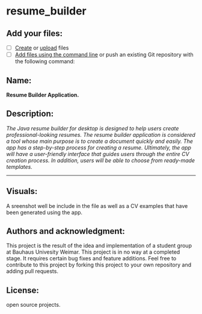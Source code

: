 # resume_builder

## Add your files:

- [ ] [Create](https://docs.gitlab.com/ee/user/project/repository/web_editor.html#create-a-file) or [upload](https://docs.gitlab.com/ee/user/project/repository/web_editor.html#upload-a-file) files
- [ ] [Add files using the command line](https://docs.gitlab.com/ee/gitlab-basics/add-file.html#add-a-file-using-the-command-line) or push an existing Git repository with the following command:

## Name:

**Resume Builder Application.**

## Description:

_The Java resume builder for desktop is designed to help users create professional-looking
resumes. The resume builder application is considered a tool whose main purpose is to create a
document quickly and easily. The app has a step-by-step process for creating a resume.
Ultimately, the app will have a user-friendly interface that guides users through the entire CV
creation process. In addition, users will be able to choose from ready-made templates._
****

## Visuals:

A sreenshot well be include in the file as well as a CV examples that have been generated using the app.


## Authors and acknowledgment:

This project is the result of the idea and implementation of a student group at Bauhaus Univesity Weimar. This project is in no way at a completed stage. It requires certain bug fixes and feature additions. Feel free to contribute to this project by forking this project to your own repository and adding pull requests.

## License:

open source projects.


